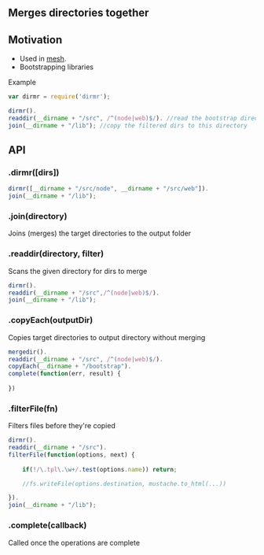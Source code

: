 ## Merges directories together

## Motivation

- Used in [mesh](/crcn/mesh).
- Bootstrapping libraries
 

 Example

```javascript
var dirmr = require('dirmr');

dirmr().
readdir(__dirname + "/src", /^(node|web)$/). //read the bootstrap directory for the target dirs
join(__dirname + "/lib"); //copy the filtered dirs to this directory
```


## API


### .dirmr([dirs])


```javascript
dirmr([__dirname + "/src/node", __dirname + "/src/web"]).
join(__dirname + "/lib");
```

### .join(directory)

Joins (merges) the target directories to the output folder

### .readdir(directory, filter)

Scans the given directory for dirs to merge

```javascript
dirmr().
readdir(__dirname + "/src",/^(node|web)$/).
join(__dirname + "/lib");
```


### .copyEach(outputDir)

Copies target directories to output directory without merging

```javascript
mergedir().
readdir(__dirname + "/src", /^(node|web)$/).
copyEach(__dirname + "/bootstrap").
complete(function(err, result) {
	
})
```

### .filterFile(fn)

Filters files before they're copied

```javascript
dirmr().
readdir(__dirname + "/src").
filterFile(function(options, next) {
	
	if(!/\.tpl\.\w+/.test(options.name)) return;

	//fs.writeFile(options.destination, mustache.to_html(...))

}).
join(__dirname + "/lib");
```

### .complete(callback)

Called once the operations are complete


